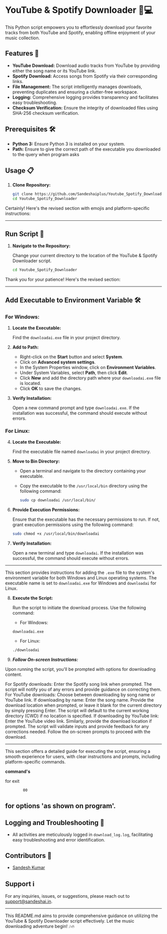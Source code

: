
# YouTube & Spotify Downloader 🎵💻

This Python script empowers you to effortlessly download your favorite tracks from both YouTube and Spotify, enabling offline enjoyment of your music collection.

## Features 🚀

- **YouTube Download:** Download audio tracks from YouTube by providing either the song name or its YouTube link.
- **Spotify Download:** Access songs from Spotify via their corresponding links.
- **File Management:** The script intelligently manages downloads, preventing duplicates and ensuring a clutter-free workspace.
- **Logging:** Comprehensive logging provides transparency and facilitates easy troubleshooting.
- **Checksum Verification:** Ensure the integrity of downloaded files using SHA-256 checksum verification.

## Prerequisites 🛠️

- **Python 3:** Ensure Python 3 is installed on your system.
- **Path:** Ensure to give the correct path of the executable you downloaded to the query when program asks


## Usage 📋

1. **Clone Repository:**
   ```bash
   git clone https://github.com/Sandeshaiplus/Youtube_Spotify_Downloader.git
   cd Youtube_Spotify_Downloader
   ```

Certainly! Here's the revised section with emojis and platform-specific instructions:

---

## Run Script 🚀

1. **Navigate to the Repository:**

   Change your current directory to the location of the YouTube & Spotify Downloader script.
   
   ```bash
   cd Youtube_Spotify_Downloader
   ```
Thank you for your patience! Here's the revised section:

---

## Add Executable to Environment Variable 🛠️

### For Windows:

1. **Locate the Executable:**
   
   Find the `downloadai.exe` file in your project directory.

2. **Add to Path:**

   - Right-click on the **Start** button and select **System**.
   - Click on **Advanced system settings**.
   - In the System Properties window, click on **Environment Variables**.
   - Under System Variables, select **Path**, then click **Edit**.
   - Click **New** and add the directory path where your `downloadai.exe` file is located.
   - Click **OK** to save the changes.

3. **Verify Installation:**

   Open a new command prompt and type `downloadai.exe`. If the installation was successful, the command should execute without errors.

### For Linux:

4. **Locate the Executable:**

   Find the executable file named `downloadai` in your project directory.

5. **Move to Bin Directory:**

   - Open a terminal and navigate to the directory containing your executable.
   - Copy the executable to the `/usr/local/bin` directory using the following command:
   
     ```bash
     sudo cp downloadai /usr/local/bin/
     ```

6. **Provide Execution Permissions:**

   Ensure that the executable has the necessary permissions to run. If not, grant execution permissions using the following command:

   ```bash
   sudo chmod +x /usr/local/bin/downloadai
   ```

7. **Verify Installation:**

   Open a new terminal and type `downloadai`. If the installation was successful, the command should execute without errors.

---

This section provides instructions for adding the `.exe` file to the system's environment variable for both Windows and Linux operating systems. The executable name is set to `downloadai.exe` for Windows and `downloadai` for Linux.


8. **Execute the Script:**

   Run the script to initiate the download process. Use the following command:

   - For Windows:
   
   ```bash
   downloadai.exe
   ```

   - For Linux:
   
   ```bash
   ./downloadai
   ```

9. ***Follow On-screen Instructions:***

Upon running the script, you'll be prompted with options for downloading content.

For Spotify downloads:
Enter the Spotify song link when prompted.
The script will notify you of any errors and provide guidance on correcting them.
For YouTube downloads:
Choose between downloading by song name or YouTube link.
If downloading by name:
Enter the song name.
Provide the download location when prompted, or leave it blank for the current directory by simply pressing Enter.
The script will default to the current working directory (CWD) if no location is specified.
If downloading by YouTube link:
Enter the YouTube video link.
Similarly, provide the download location if prompted.
The script will validate inputs and provide feedback for any corrections needed.
Follow the on-screen prompts to proceed with the download.

---

This section offers a detailed guide for executing the script, ensuring a smooth experience for users, with clear instructions and prompts, including platform-specific commands.

**command's**

  for exit
  ```bash
          00
   ```

  for options 'as shown on program'.
---------------------
## Logging and Troubleshooting 📝

- All activities are meticulously logged in `download_log.log`, facilitating easy troubleshooting and error identification.

## Contributors 🤝

- [Sandesh Kumar](https://github.com/Sandeshaiplus)

## Support ℹ️

For any inquiries, issues, or suggestions, please reach out to support@sandeshai.in.

---

This README.md aims to provide comprehensive guidance on utilizing the YouTube & Spotify Downloader script effectively. Let the music downloading adventure begin! 🎶🔥

